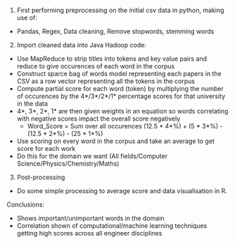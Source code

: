 1) First performing preprocessing on the initial csv data in python, making use of:
  - Pandas, Regex, Data cleaning, Remove stopwords, stemming words
  
2) Import cleaned data into Java Hadoop code:
  - Use MapReduce to strip titles into tokens and key value pairs and reduce to give occurences of each word in the corpus
  - Construct sparce bag of words model representing each papers in the CSV as a row vector representing all the tokens in the corpus
  - Compute partial score for each word (token) by multiplying the number of occurences by the 4*/3*/2*/1* percentage scores for that university in the data
  - 4*, 3*, 2*, 1* are then given weights in an equation so words correlating with negative scores impact the overall score negatively
      - Word_Score = Sum over all occurences (12.5 * 4*%) + (5 * 3*%) - (12.5 * 2*%) - (25 * 1*%)
  - Use scoring on every word in the corpus and take an average to get score for each work
  - Do this for the domain we want (All fields/Computer Science/Physics/Chemistry/Maths)
  
3) Post-processing
  - Do some simple processing to average score and data visualisation in R.
  
  
Conclusions:
 - Shows important/unimportant words in the domain
 - Correlation shown of computational/machine learning techniques getting high scores across all engineer disciplines
 
      
